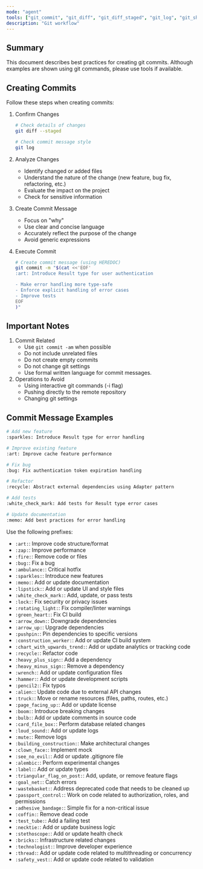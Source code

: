 ```yaml
---
mode: "agent"
tools: ["git_commit", "git_diff", "git_diff_staged", "git_log", "git_show"]
description: "Git workflow"
---
```


## Summary

This document describes best practices for creating git commits.
Although examples are shown using git commands, please use tools if available.

## Creating Commits

Follow these steps when creating commits:

1. Confirm Changes

   ```bash
   # Check details of changes
   git diff --staged

   # Check commit message style
   git log
   ```

2. Analyze Changes
   - Identify changed or added files
   - Understand the nature of the change (new feature, bug fix, refactoring, etc.)
   - Evaluate the impact on the project
   - Check for sensitive information
3. Create Commit Message
   - Focus on "why"
   - Use clear and concise language
   - Accurately reflect the purpose of the change
   - Avoid generic expressions
4. Execute Commit

   ```bash
   # Create commit message (using HEREDOC)
   git commit -m "$(cat <<'EOF'
   :art: Introduce Result type for user authentication

   - Make error handling more type-safe
   - Enforce explicit handling of error cases
   - Improve tests
   EOF
   )"
   ```

## Important Notes

1. Commit Related
   - Use `git commit -am` when possible
   - Do not include unrelated files
   - Do not create empty commits
   - Do not change git settings
   - Use formal written language for commit messages.
3. Operations to Avoid
   - Using interactive git commands (-i flag)
   - Pushing directly to the remote repository
   - Changing git settings

## Commit Message Examples

```bash
# Add new feature
:sparkles: Introduce Result type for error handling

# Improve existing feature
:art: Improve cache feature performance

# Fix bug
:bug: Fix authentication token expiration handling

# Refactor
:recycle: Abstract external dependencies using Adapter pattern

# Add tests
:white_check_mark: Add tests for Result type error cases

# Update documentation
:memo: Add best practices for error handling
```

Use the following prefixes:

- `:art:`: Improve code structure/format
- `:zap:`: Improve performance
- `:fire:`: Remove code or files
- `:bug:`: Fix a bug
- `:ambulance:`: Critical hotfix
- `:sparkles:`: Introduce new features
- `:memo:`: Add or update documentation
- `:lipstick:`: Add or update UI and style files
- `:white_check_mark:`: Add, update, or pass tests
- `:lock:`: Fix security or privacy issues
- `:rotating_light:`: Fix compiler/linter warnings
- `:green_heart:`: Fix CI build
- `:arrow_down:`: Downgrade dependencies
- `:arrow_up:`: Upgrade dependencies
- `:pushpin:`: Pin dependencies to specific versions
- `:construction_worker:`: Add or update CI build system
- `:chart_with_upwards_trend:`: Add or update analytics or tracking code
- `:recycle:`: Refactor code
- `:heavy_plus_sign:`: Add a dependency
- `:heavy_minus_sign:`: Remove a dependency
- `:wrench:`: Add or update configuration files
- `:hammer:`: Add or update development scripts
- `:pencil2:`: Fix typos
- `:alien:`: Update code due to external API changes
- `:truck:`: Move or rename resources (files, paths, routes, etc.)
- `:page_facing_up:`: Add or update license
- `:boom:`: Introduce breaking changes
- `:bulb:`: Add or update comments in source code
- `:card_file_box:`: Perform database related changes
- `:loud_sound:`: Add or update logs
- `:mute:`: Remove logs
- `:building_construction:`: Make architectural changes
- `:clown_face:`: Implement mock
- `:see_no_evil:`: Add or update .gitignore file
- `:alembic:`: Perform experimental changes
- `:label:`: Add or update types
- `:triangular_flag_on_post:`: Add, update, or remove feature flags
- `:goal_net:`: Catch errors
- `:wastebasket:`: Address deprecated code that needs to be cleaned up
- `:passport_control:`: Work on code related to authorization, roles, and permissions
- `:adhesive_bandage:`: Simple fix for a non-critical issue
- `:coffin:`: Remove dead code
- `:test_tube:`: Add a failing test
- `:necktie:`: Add or update business logic
- `:stethoscope:`: Add or update health check
- `:bricks:`: Infrastructure related changes
- `:technologist:`: Improve developer experience
- `:thread:`: Add or update code related to multithreading or concurrency
- `:safety_vest:`: Add or update code related to validation
